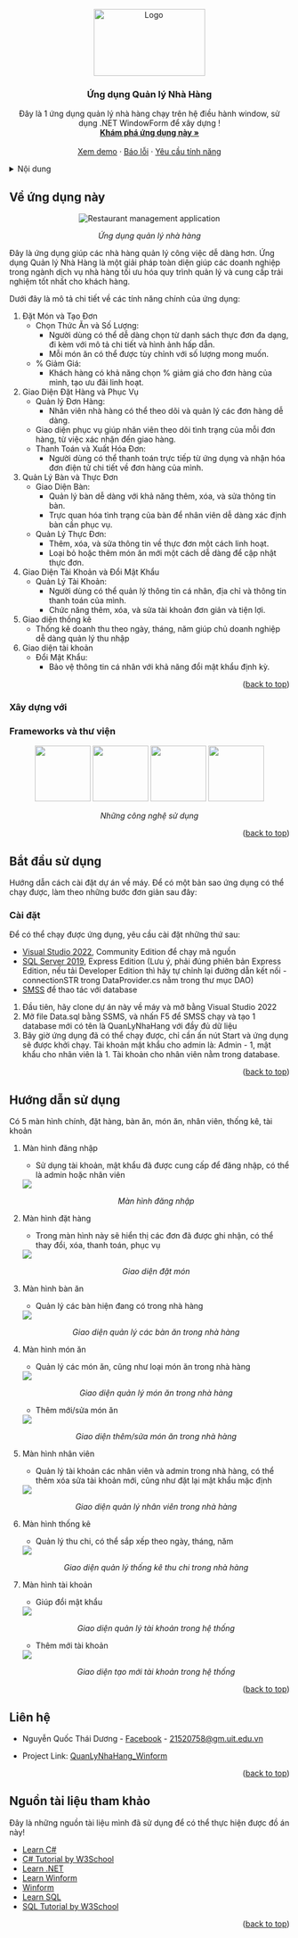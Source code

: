 <a name="readme-top"></a>
<!-- PROJECT LOGO -->
<div align="center">
  <img src="/Images/Logo.png" alt="Logo" width="200" height="120">

  <h3 align="center">Ứng dụng Quản lý Nhà Hàng</h3>

  <p align="center">
    Đây là 1 ứng dụng quản lý nhà hàng chạy trên hệ điều hành window, sử dụng .NET WindowForm để xây dựng !
    <br />
    <a href="https://github.com/Sunny020303/4U-QuanLyNhaHang"><strong>Khám phá ứng dụng này »</strong></a>
    <br />
    <br />
    <a href="https://github.com/Sunny020303/4U-QuanLyNhaHang">Xem demo</a>
    ·
    <a href="https://github.com/Sunny020303/4U-QuanLyNhaHang">Báo lỗi</a>
    ·
    <a href="https://github.com/Sunny020303/4U-QuanLyNhaHang">Yêu cầu tính năng</a>
  </p>
</div>



<!-- TABLE OF CONTENTS -->
<details>
  <summary>Nội dung</summary>
  <ol>
    <li>
      <a href="#about-the-project">Về ứng dụng này</a>
      <ul>
        <li><a href="#built-with">Xây dựng với</a></li>
      </ul>
    </li>
    <li>
      <a href="#getting-started">Bắt đầu sử dụng</a>
      <ul>
        <li><a href="#installation">Cài đặt</a></li>
      </ul>
    </li>
    <li><a href="#usage">Hướng dẫn sử dụng</a></li>
    <li><a href="#contact">Liên hệ</a></li>
    <li><a href="#acknowledgments">Nguồn tham khảo</a></li>
  </ol>
</details>



<!-- ABOUT THE PROJECT -->
<a name="about-the-project"></a>
## Về ứng dụng này
<div align="center">
<img src="/Images/Table.png" alt="Restaurant management application"/></div>
<p align="center"><i>Ứng dụng quản lý nhà hàng</i></p>

Đây là ứng dụng giúp các nhà hàng quản lý công việc dễ dàng hơn. Ứng dụng Quản lý Nhà Hàng là một giải pháp toàn diện giúp các doanh nghiệp trong ngành dịch vụ nhà hàng tối ưu hóa quy trình quản lý và cung cấp trải nghiệm tốt nhất cho khách hàng. 

Dưới đây là mô tả chi tiết về các tính năng chính của ứng dụng:
1. Đặt Món và Tạo Đơn
    * Chọn Thức Ăn và Số Lượng:
      * Người dùng có thể dễ dàng chọn từ danh sách thực đơn đa dạng, đi kèm với mô tả chi tiết và hình ảnh hấp dẫn.
      * Mỗi món ăn có thể được tùy chỉnh với số lượng mong muốn.
    * % Giảm Giá:
      * Khách hàng có khả năng chọn % giảm giá cho đơn hàng của mình, tạo ưu đãi linh hoạt.
2. Giao Diện Đặt Hàng và Phục Vụ
    * Quản lý Đơn Hàng:
      * Nhân viên nhà hàng có thể theo dõi và quản lý các đơn hàng dễ dàng.
    * Giao diện phục vụ giúp nhân viên theo dõi tình trạng của mỗi đơn hàng, từ việc xác nhận đến giao hàng.
    * Thanh Toán và Xuất Hóa Đơn:
      * Người dùng có thể thanh toán trực tiếp từ ứng dụng và nhận hóa đơn điện tử chi tiết về đơn hàng của mình.
3. Quản Lý Bàn và Thực Đơn
    * Giao Diện Bàn:
      * Quản lý bàn dễ dàng với khả năng thêm, xóa, và sửa thông tin bàn.
      * Trực quan hóa tình trạng của bàn để nhân viên dễ dàng xác định bàn cần phục vụ.
    * Quản Lý Thực Đơn:
      * Thêm, xóa, và sửa thông tin về thực đơn một cách linh hoạt.
      * Loại bỏ hoặc thêm món ăn mới một cách dễ dàng để cập nhật thực đơn.
4. Giao Diện Tài Khoản và Đổi Mật Khẩu
    * Quản Lý Tài Khoản:
      * Người dùng có thể quản lý thông tin cá nhân, địa chỉ và thông tin thanh toán của mình.
      * Chức năng thêm, xóa, và sửa tài khoản đơn giản và tiện lợi.
5. Giao diện thống kê
    * Thống kê doanh thu theo ngày, tháng, năm giúp chủ doanh nghiệp dễ dàng quản lý thu nhập
6. Giao diện tài khoản
    * Đổi Mật Khẩu:
      * Bảo vệ thông tin cá nhân với khả năng đổi mật khẩu định kỳ.
<p align="right">(<a href="#readme-top">back to top</a>)</p>



### Xây dựng với
<a name="built-with"></a>
### Frameworks và thư viện
<div align="center">
  <img src="/Images/CsWhiteBG.png" height="100"/> 
  <img src="/Images/Net.png" height="100"/> 
  <img src="/Images/Winforms.png" height="100"/> 
  <img src="/Images/SQLserver.jpg" height="100"/></div>
<p align="center"><i>Những công nghệ sử dụng</i></p>


<p align="right">(<a href="#readme-top">back to top</a>)</p>



<!-- GETTING STARTED -->
<a name="getting-started"></a>
## Bắt đầu sử dụng
Hướng dẫn cách cài đặt dự án về máy. Để có một bản sao ứng dụng có thể chạy được, làm theo những bước đơn giản sau đây:

### Cài đặt
<a name="installation"></a>
Để có thể chạy được ứng dụng, yêu cầu cài đặt những thứ sau:
* <a href="https://visualstudio.microsoft.com/downloads/">Visual Studio 2022</a>, Community Edition để chạy mã nguồn
* <a href="https://www.microsoft.com/en-us/sql-server/sql-server-downloads">SQL Server 2019</a>, Express Edition (Lưu ý, phải đúng phiên bản Express Edition, nếu tải Developer Edition thì hãy tự chỉnh lại đường dẫn kết nối - connectionSTR trong DataProvider.cs nằm trong thư mục DAO)
* <a href="https://learn.microsoft.com/en-us/sql/ssms/download-sql-server-management-studio-ssms?view=sql-server-ver16">SMSS</a> để thao tác với database

1. Đầu tiên, hãy clone dự án này về máy và mở bằng Visual Studio 2022
2. Mở file Data.sql bằng SSMS, và nhấn F5 để SMSS chạy và tạo 1 database mới có tên là QuanLyNhaHang với đầy đủ dữ liệu
3. Bây giờ ứng dụng đã có thể chạy được, chỉ cần ấn nút Start và ứng dụng sẽ được khởi chạy. Tài khoản mật khẩu cho admin là: Admin - 1, mật khẩu cho nhân viên là 1. Tài khoản cho nhân viên nằm trong database.
<p align="right">(<a href="#readme-top">back to top</a>)</p>

<!-- USAGE EXAMPLES -->
## Hướng dẫn sử dụng
<a name="usage"></a>
Có 5 màn hình chính, đặt hàng, bàn ăn, món ăn, nhân viên, thống kê, tài khoản
1. Màn hình đăng nhập
   * Sử dụng tài khoản, mật khẩu đã được cung cấp để đăng nhập, có thể là admin hoặc nhân viên
   <img src="/Images/Login.png"/>
   <p align="center"><i>Màn hình đăng nhập</i></p>
   
2. Màn hình đặt hàng
   * Trong màn hình này sẽ hiển thị các đơn đã được ghi nhận, có thể thay đổi, xóa, thanh toán, phục vụ
   <img src="/Images/Order.png"/>
   <p align="center"><i>Giao diện đặt món</i></p>
      
3. Màn hình bàn ăn
   * Quản lý các bàn hiện đang có trong nhà hàng
   <img src="/Images/Table.png"/>
   <p align="center"><i>Giao diện quản lý các bàn ăn trong nhà hàng</i></p>
   
4. Màn hình món ăn
   * Quản lý các món ăn, cũng như loại món ăn trong nhà hàng
   <img src="/Images/Menu.png"/>
   <p align="center"><i>Giao diện quản lý món ăn trong nhà hàng</i></p>
   
   * Thêm mới/sửa món ăn
   <img src="/Images/AddFood.png"/>
   <p align="center"><i>Giao diện thêm/sửa món ăn trong nhà hàng</i></p>
5. Màn hình nhân viên
   * Quản lý tài khoản các nhân viên và admin trong nhà hàng, có thể thêm xóa sửa tài khoản mới, cũng như đặt lại mật khẩu mặc định
   <img src="/Images/Employee.png"/>
   <p align="center"><i>Giao diện quản lý nhân viên trong nhà hàng</i></p>
     
6. Màn hình thống kê
   * Quản lý thu chi, có thể sắp xếp theo ngày, tháng, năm
   <img src="/Images/Report.png"/>
   <p align="center"><i>Giao diện quản lý thống kê thu chi trong nhà hàng</i></p>
     
7. Màn hình tài khoản
   * Giúp đổi mật khẩu
   <img src="/Images/Account.png"/>
   <p align="center"><i>Giao diện quản lý tài khoản trong hệ thống</i></p>
   
   * Thêm mới tài khoản
   <img src="/Images/NewAccount.png"/>
   <p align="center"><i>Giao diện tạo mới tài khoản trong hệ thống</i></p>


<p align="right">(<a href="#readme-top">back to top</a>)</p>

<!-- CONTACT -->
## Liên hệ
<a name="contact"></a>
* Nguyễn Quốc Thái Dương - [Facebook](https://www.facebook.com/profile.php?id=100010982231797) - 21520758@gm.uit.edu.vn

* Project Link: [QuanLyNhaHang_Winform](https://github.com/Sunny020303/4U-QuanLyNhaHang)

<p align="right">(<a href="#readme-top">back to top</a>)</p>



<!-- ACKNOWLEDGMENTS -->
## Nguồn tài liệu tham khảo
<a name="acknowledgments"></a>
Đây là những nguồn tài liệu mình đã sử dụng để có thể thực hiện được đồ án này!

* [Learn C#](https://learn.microsoft.com/vi-vn/dotnet/csharp/)
* [C# Tutorial by W3School](https://www.w3schools.com/cs/index.php)
* [Learn .NET](https://dotnet.microsoft.com/en-us/learn)
* [Learn Winform](https://learn.microsoft.com/vi-vn/dotnet/desktop/winforms/?view=netframeworkdesktop-4.8)
* [Winform](https://learn.microsoft.com/en-us/dotnet/desktop/winforms/getting-started-with-windows-forms?view=netframeworkdesktop-4.8)
* [Learn SQL](https://learn.microsoft.com/vi-vn/sql/sql-server/tutorials-for-sql-server-2016?view=sql-server-ver15)
* [SQL Tutorial by W3School](https://www.w3schools.com/sql/)

<p align="right">(<a href="#readme-top">back to top</a>)</p>

